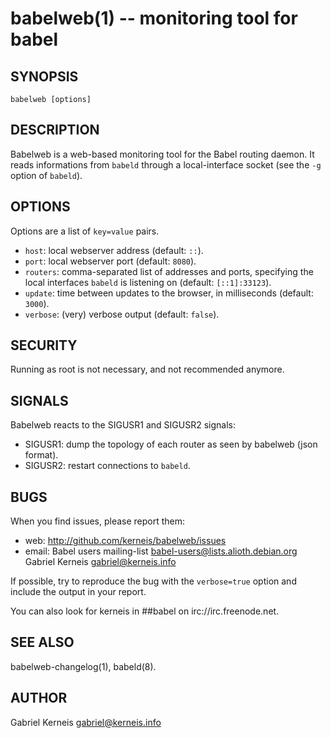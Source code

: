 babelweb(1) -- monitoring tool for babel
==============================

## SYNOPSIS

    babelweb [options]

## DESCRIPTION

Babelweb is a web-based monitoring tool for the Babel routing daemon.  It
reads informations from `babeld` through a local-interface socket (see the `-g`
option of `babeld`).

## OPTIONS

Options are a list of `key=value` pairs.

* `host`:
   local webserver address (default: `::`).
* `port`:
   local webserver port (default: `8080`).
* `routers`:
   comma-separated list of addresses and ports, specifying the local interfaces
   `babeld` is listening on (default: `[::1]:33123`).
* `update`:
   time between updates to the browser, in milliseconds (default: `3000`).
* `verbose`:
   (very) verbose output (default: `false`).

## SECURITY
 
Running as root is not necessary, and not recommended anymore.

## SIGNALS

Babelweb reacts to the SIGUSR1 and SIGUSR2 signals:

* SIGUSR1:
  dump the topology of each router as seen by babelweb (json format).
* SIGUSR2:
  restart connections to `babeld`.

## BUGS

When you find issues, please report them:

* web:
  <http://github.com/kerneis/babelweb/issues>
* email:
  Babel users mailing-list <babel-users@lists.alioth.debian.org>
  Gabriel Kerneis <gabriel@kerneis.info>

If possible, try to reproduce the bug with the `verbose=true` option and
include the output in your report.

You can also look for kerneis in ##babel on irc://irc.freenode.net.

## SEE ALSO

babelweb-changelog(1), babeld(8).

## AUTHOR

Gabriel Kerneis <gabriel@kerneis.info>
